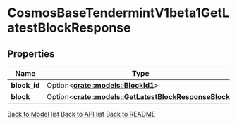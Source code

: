 # CosmosBaseTendermintV1beta1GetLatestBlockResponse

## Properties

| Name         | Type                                                                                           | Description | Notes      |
| ------------ | ---------------------------------------------------------------------------------------------- | ----------- | ---------- |
| **block_id** | Option<[**crate::models::BlockId1**](BlockID_1.md)>                                            |             | [optional] |
| **block**    | Option<[**crate::models::GetLatestBlockResponseBlock**](GetLatestBlock_response_block.md)> |             | [optional] |

[Back to Model list](../README.md#documentation-for-models) [Back to API list](../README.md#documentation-for-api-endpoints) [Back to README](../README.md)
